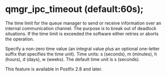 # qmgr_ipc_timeout (default:60s); 

 The time limit for the queue manager to send or receive information
over an internal communication channel.  The purpose is to break
out of deadlock situations. If the time limit is exceeded the
software either retries or aborts the operation. 

 Specify a non-zero time value (an integral value plus an optional
one-letter suffix that specifies the time unit).  Time units: s
(seconds), m (minutes), h (hours), d (days), w (weeks).
The default time unit is s (seconds).  

 This feature is available in Postfix 2.8 and later.  


